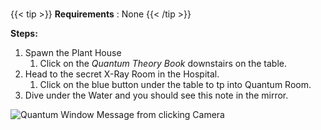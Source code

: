  #####
 
{{< tip >}}
**Requirements** : None
{{< /tip >}}


**Steps:**

1. Spawn the Plant House
	1. Click on the _Quantum Theory Book_ downstairs on the table.
1. Head to the secret X-Ray Room in the Hospital. 
	1. Click on the blue button under the table to tp into Quantum Room.
1. Dive under the Water and you should see this note in the mirror.

![Quantum Window Message from clicking Camera](/images/bh/quantum-window-message-plant-house.jpg)